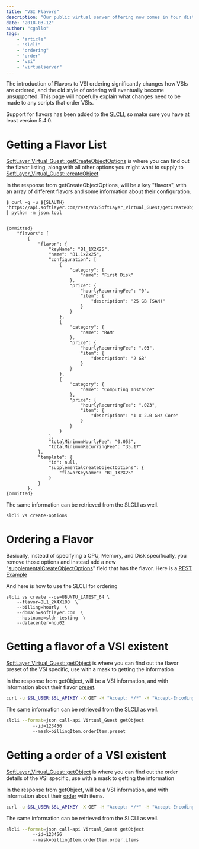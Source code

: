 ```yaml
---
title: "VSI Flavors"
description: "Our public virtual server offering now comes in four distinct virtual server families: balanced, balanced local storage, compute, and memory. With this enhancement, IBM continues its effort to provide you with a first-class public cloud experience by taking the guesswork out of provisioning the right instance flavor for your workload needs."
date: "2018-03-12"
author: "cgallo"
tags:
    - "article"
    - "slcli"
    - "ordering"
    - "order"
    - "vsi"
    - "virtualserver"
---
```


The introduction of Flavors to VSI ordering significantly changes how VSIs are ordered, and the old style of ordering will eventually become unsupported. This page will hopefully explain what changes need to be made to any scripts that order VSIs.

Support for flavors has been added to the [SLCLI](https://github.com/softlayer/softlayer-python), so make sure you have at least version 5.4.0.


# Getting a Flavor List

[SoftLayer_Virtual_Guest::getCreateObjectOptions](https://softlayer.github.io/reference/services/SoftLayer_Virtual_Guest/getCreateObjectOptions/) is where you can find out the flavor listing, along with all other options you might want to supply to [SoftLayer_Virtual_Guest::createObject](https://softlayer.github.io/reference/services/SoftLayer_Virtual_Guest/createObject)

In the response from getCreateObjectOptions, will be a key "flavors", with an array of different flavors and some information about their configuration.

```
$ curl -g -u ${SLAUTH} "https://api.softlayer.com/rest/v3/SoftLayer_Virtual_Guest/getCreateObjectOptions" | python -m json.tool


{ommitted}
    "flavors": [
        {
            "flavor": {
                "keyName": "B1_1X2X25",
                "name": "B1.1x2x25",
                "configuration": [
                    {
                        "category": {
                            "name": "First Disk"
                        },
                        "price": {
                            "hourlyRecurringFee": "0",
                            "item": {
                                "description": "25 GB (SAN)"
                            }
                        }
                    },
                    {
                        "category": {
                            "name": "RAM"
                        },
                        "price": {
                            "hourlyRecurringFee": ".03",
                            "item": {
                                "description": "2 GB"
                            }
                        }
                    },
                    {
                        "category": {
                            "name": "Computing Instance"
                        },
                        "price": {
                            "hourlyRecurringFee": ".023",
                            "item": {
                                "description": "1 x 2.0 GHz Core"
                            }
                        }
                    }
                ],
                "totalMinimumHourlyFee": "0.053",
                "totalMinimumRecurringFee": "35.17"
            },
            "template": {
                "id": null,
                "supplementalCreateObjectOptions": {
                    "flavorKeyName": "B1_1X2X25"
                }
            }
        },
{ommitted}
```

The same information can be retrieved from the SLCLI as well.
```
slcli vs create-options
```


# Ordering a Flavor


Basically, instead of specifying a CPU, Memory, and Disk specifically, you remove those options and instead add a new "[supplementalCreateObjectOptions](https://softlayer.github.io/reference/datatypes/SoftLayer_Virtual_Guest_SupplementalCreateObjectOptions/)" field that has the flavor. Here is a [REST Example](https://console.bluemix.net/docs/vsi/vsi_provision_api.html#api-rest-public)

And here is how to use the SLCLI for ordering
```
slcli vs create --os=UBUNTU_LATEST_64 \
    --flavor=BL1_2X4X100  \
    --billing=hourly  \
    --domain=softlayer.com  \
    --hostname=sldn-testing  \
    --datacenter=hou02
```

# Getting a flavor of a VSI existent 


[SoftLayer_Virtual_Guest::getObject](https://softlayer.github.io/reference/services/SoftLayer_Virtual_Guest/getObject/)  is where you can find out the flavor preset of the VSI specific, use with a mask to getting the information

In the response from getObject, will be a VSI information, and with information about their flavor [preset](https://sldn.softlayer.com/reference/datatypes/SoftLayer_Billing_Order_Item/#preset).


```bash 
curl -u $SL_USER:$SL_APIKEY -X GET -H "Accept: */*" -H "Accept-Encoding: gzip, deflate, compress" 'https://api.softlayer.com/rest/v3.1/SoftLayer_Virtual_Guest/11223344/getObject.json?objectMask=mask%5BbillingItem%5BorderItem%5Bpreset%5D%5D%5D'
```

The same information can be retrieved from the SLCLI as well.


```bash
slcli --format=json call-api Virtual_Guest getObject 
          --id=123456 
          --mask=billingItem.orderItem.preset
```


# Getting a order of a VSI existent

[SoftLayer_Virtual_Guest::getObject](https://softlayer.github.io/reference/services/SoftLayer_Virtual_Guest/getObject/) is where you can find out the order details of the VSI specific, use with a mask to getting the information

In the response from getObject, will be a VSI information, and with information about their [order](https://sldn.softlayer.com/reference/datatypes/SoftLayer_Billing_Order/#items) with items.


```bash
curl -u $SL_USER:$SL_APIKEY -X GET -H "Accept: */*" -H "Accept-Encoding: gzip, deflate, compress" 'https://api.softlayer.com/rest/v3.1/SoftLayer_Virtual_Guest/112238162/getObject.json?objectMask=mask%5BbillingItem%5BorderItem%5Border%5Bitems%5D%5D%5D'
```

The same information can be retrieved from the SLCLI as well.


```bash
slcli --format=json call-api Virtual_Guest getObject 
          --id=123456 
          --mask=billingItem.orderItem.order.items
```